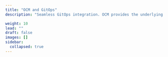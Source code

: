 ```yaml
---
title: "OCM and GitOps"
description: "Seamless GitOps integration. OCM provides the underlying model and controllers that integrate naturally with FluxCD."

weight: 10
lead: ""
draft: false
images: []
sidebar:
  collapsed: true
---
```




